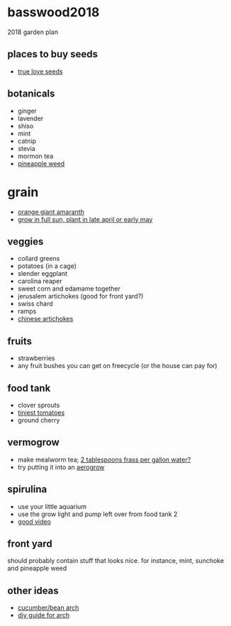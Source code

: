 # basswood2018
2018 garden plan

## places to buy seeds
* [true love seeds](https://trueloveseeds.com/collections/vegetables)

## botanicals
* ginger
* lavender
* shiso
* mint
* catnip
* stevia
* mormon tea
* [pineapple weed](https://growitcookitcanit.com/2011/04/12/forage-it-pineapple-weed-tea/)

# grain
* [orange giant amaranth](https://www.rareseeds.com/orange-giant/)
* [grow in full sun, plant in late april or early may](https://www.saltspringseeds.com/pages/growing-amaranth-and-quinoa-dans-scoop)

## veggies
* collard greens
* potatoes (in a cage)
* slender eggplant
* carolina reaper
* sweet corn and edamame together
* jerusalem artichokes (good for front yard?)
* swiss chard
* ramps
* [chinese artichokes](https://en.wikipedia.org/wiki/Stachys_affinis)

## fruits
* strawberries
* any fruit bushes you can get on freecycle (or the house can pay for)

## food tank
* clover sprouts
* [tiniest tomatoes](https://bestjuicytomatoes.com/the-worlds-smallest-tomato/)
* ground cherry

## vermogrow
* make mealworm tea; [2 tablespoons frass per gallon water?](https://www.youtube.com/watch?v=DhncM4eVgGY)
* try putting it into an [aerogrow](https://www.amazon.com/AeroGarden-Extra-Gourmet-Herb-Seed/dp/B00L8LTH54/ref=sr_1_5?ie=UTF8&qid=1517302452&sr=8-5&keywords=aerogrow)

## spirulina
* use your little aquarium
* use the grow light and pump left over from food tank 2
* [good video](https://www.youtube.com/watch?v=ymWuUM2elcg)

## front yard
should probably contain stuff that looks nice.  for instance, mint, sunchoke and pineapple weed

## other ideas
* [cucumber/bean arch](https://www.instagram.com/p/BYmuwf4nfM7/)
* [diy guide for arch](https://getbusygardening.com/building-squash-arch/)
